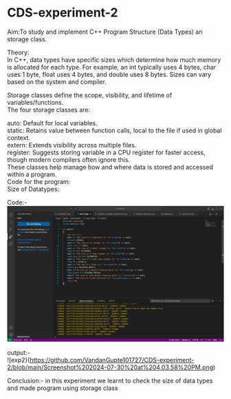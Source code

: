 # CDS-experiment-2
Aim:To study and implement C++ Program Structure (Data Types) an storage class.<br>

Theory:<br>
In C++, data types have specific sizes which determine how much memory is allocated for each type. For example, an int typically uses 4 bytes, char uses 1 byte, float uses 4 bytes, and double uses 8 bytes. Sizes can vary based on the system and compiler.<br>

Storage classes define the scope, visibility, and lifetime of variables/functions. <br> The four storage classes are:<br>

auto: Default for local variables.<br>
static: Retains value between function calls, local to the file if used in global context.<br>
extern: Extends visibility across multiple files.<br>
register: Suggests storing variable in a CPU register for faster access, though modern compilers often ignore this.<br>
These classes help manage how and where data is stored and accessed within a program.<br>
Code for the program:<br>
Size of Datatypes:<br>

Code:- <br>
![exp2](https://github.com/VandanGupte101727/CDS-experiment-2/blob/main/Screenshot%202024-07-30%20at%204.07.23%20PM.png)


output:- <br>
![exp2}(https://github.com/VandanGupte101727/CDS-experiment-2/blob/main/Screenshot%202024-07-30%20at%204.03.58%20PM.png)


Conclusion:- in this experiment we learnt to check the size of data types and made program using storage class

